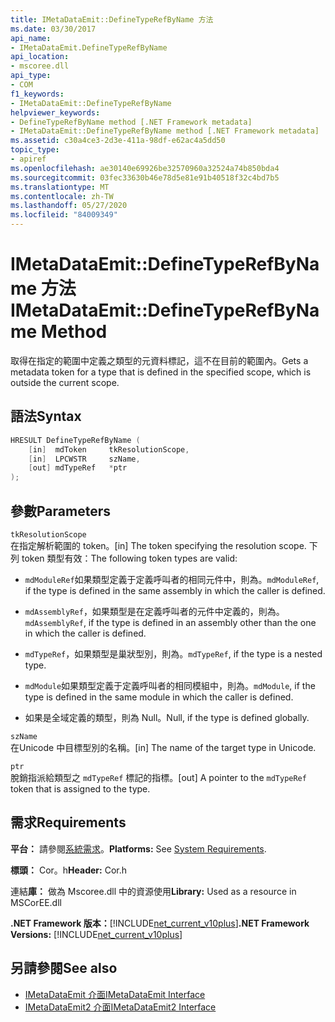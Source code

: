 ```yaml
---
title: IMetaDataEmit::DefineTypeRefByName 方法
ms.date: 03/30/2017
api_name:
- IMetaDataEmit.DefineTypeRefByName
api_location:
- mscoree.dll
api_type:
- COM
f1_keywords:
- IMetaDataEmit::DefineTypeRefByName
helpviewer_keywords:
- DefineTypeRefByName method [.NET Framework metadata]
- IMetaDataEmit::DefineTypeRefByName method [.NET Framework metadata]
ms.assetid: c30a4ce3-2d3e-411a-98df-e62ac4a5dd50
topic_type:
- apiref
ms.openlocfilehash: ae30140e69926be32570960a32524a74b850bda4
ms.sourcegitcommit: 03fec33630b46e78d5e81e91b40518f32c4bd7b5
ms.translationtype: MT
ms.contentlocale: zh-TW
ms.lasthandoff: 05/27/2020
ms.locfileid: "84009349"
---
```

# <a name="imetadataemitdefinetyperefbyname-method"></a><span data-ttu-id="8b3f5-102">IMetaDataEmit::DefineTypeRefByName 方法</span><span class="sxs-lookup"><span data-stu-id="8b3f5-102">IMetaDataEmit::DefineTypeRefByName Method</span></span>
<span data-ttu-id="8b3f5-103">取得在指定的範圍中定義之類型的元資料標記，這不在目前的範圍內。</span><span class="sxs-lookup"><span data-stu-id="8b3f5-103">Gets a metadata token for a type that is defined in the specified scope, which is outside the current scope.</span></span>  
  
## <a name="syntax"></a><span data-ttu-id="8b3f5-104">語法</span><span class="sxs-lookup"><span data-stu-id="8b3f5-104">Syntax</span></span>  
  
```cpp  
HRESULT DefineTypeRefByName (
    [in]  mdToken     tkResolutionScope,
    [in]  LPCWSTR     szName,
    [out] mdTypeRef   *ptr
);  
```  
  
## <a name="parameters"></a><span data-ttu-id="8b3f5-105">參數</span><span class="sxs-lookup"><span data-stu-id="8b3f5-105">Parameters</span></span>  
 `tkResolutionScope`  
 <span data-ttu-id="8b3f5-106">在指定解析範圍的 token。</span><span class="sxs-lookup"><span data-stu-id="8b3f5-106">[in] The token specifying the resolution scope.</span></span> <span data-ttu-id="8b3f5-107">下列 token 類型有效：</span><span class="sxs-lookup"><span data-stu-id="8b3f5-107">The following token types are valid:</span></span>  
  
- <span data-ttu-id="8b3f5-108">`mdModuleRef`如果類型定義于定義呼叫者的相同元件中，則為。</span><span class="sxs-lookup"><span data-stu-id="8b3f5-108">`mdModuleRef`, if the type is defined in the same assembly in which the caller is defined.</span></span>  
  
- <span data-ttu-id="8b3f5-109">`mdAssemblyRef`，如果類型是在定義呼叫者的元件中定義的，則為。</span><span class="sxs-lookup"><span data-stu-id="8b3f5-109">`mdAssemblyRef`, if the type is defined in an assembly other than the one in which the caller is defined.</span></span>  
  
- <span data-ttu-id="8b3f5-110">`mdTypeRef`，如果類型是巢狀型別，則為。</span><span class="sxs-lookup"><span data-stu-id="8b3f5-110">`mdTypeRef`, if the type is a nested type.</span></span>  
  
- <span data-ttu-id="8b3f5-111">`mdModule`如果類型定義于定義呼叫者的相同模組中，則為。</span><span class="sxs-lookup"><span data-stu-id="8b3f5-111">`mdModule`, if the type is defined in the same module in which the caller is defined.</span></span>  
  
- <span data-ttu-id="8b3f5-112">如果是全域定義的類型，則為 Null。</span><span class="sxs-lookup"><span data-stu-id="8b3f5-112">Null, if the type is defined globally.</span></span>  
  
 `szName`  
 <span data-ttu-id="8b3f5-113">在Unicode 中目標型別的名稱。</span><span class="sxs-lookup"><span data-stu-id="8b3f5-113">[in] The name of the target type in Unicode.</span></span>  
  
 `ptr`  
 <span data-ttu-id="8b3f5-114">脫銷指派給類型之 `mdTypeRef` 標記的指標。</span><span class="sxs-lookup"><span data-stu-id="8b3f5-114">[out] A pointer to the `mdTypeRef` token that is assigned to the type.</span></span>  
  
## <a name="requirements"></a><span data-ttu-id="8b3f5-115">需求</span><span class="sxs-lookup"><span data-stu-id="8b3f5-115">Requirements</span></span>  
 <span data-ttu-id="8b3f5-116">**平台：** 請參閱[系統需求](../../get-started/system-requirements.md)。</span><span class="sxs-lookup"><span data-stu-id="8b3f5-116">**Platforms:** See [System Requirements](../../get-started/system-requirements.md).</span></span>  
  
 <span data-ttu-id="8b3f5-117">**標頭：** Cor。h</span><span class="sxs-lookup"><span data-stu-id="8b3f5-117">**Header:** Cor.h</span></span>  
  
 <span data-ttu-id="8b3f5-118">連結**庫：** 做為 Mscoree.dll 中的資源使用</span><span class="sxs-lookup"><span data-stu-id="8b3f5-118">**Library:** Used as a resource in MSCorEE.dll</span></span>  
  
 <span data-ttu-id="8b3f5-119">**.NET Framework 版本：**[!INCLUDE[net_current_v10plus](../../../../includes/net-current-v10plus-md.md)]</span><span class="sxs-lookup"><span data-stu-id="8b3f5-119">**.NET Framework Versions:** [!INCLUDE[net_current_v10plus](../../../../includes/net-current-v10plus-md.md)]</span></span>  
  
## <a name="see-also"></a><span data-ttu-id="8b3f5-120">另請參閱</span><span class="sxs-lookup"><span data-stu-id="8b3f5-120">See also</span></span>

- [<span data-ttu-id="8b3f5-121">IMetaDataEmit 介面</span><span class="sxs-lookup"><span data-stu-id="8b3f5-121">IMetaDataEmit Interface</span></span>](imetadataemit-interface.md)
- [<span data-ttu-id="8b3f5-122">IMetaDataEmit2 介面</span><span class="sxs-lookup"><span data-stu-id="8b3f5-122">IMetaDataEmit2 Interface</span></span>](imetadataemit2-interface.md)
